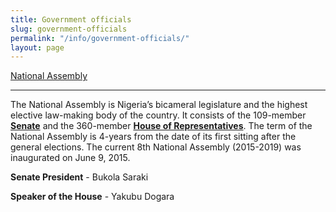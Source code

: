 ```yaml
---
title: Government officials
slug: government-officials
permalink: "/info/government-officials/"
layout: page
---
```


[National Assembly](http://www.nassnig.org "National Assembly")

------------------

The National Assembly is Nigeria’s bicameral legislature and the highest elective law-making body of the country. It consists of the 109-member [**Senate**](http://www.nassnig.org/nass/index.php "Senate") and the 360-member [**House of Representatives**](http://www.nassnig.org/nass2/index.php "House of Representatives"). The term of the National Assembly is 4-years from the date of its first sitting after the general elections. The current 8th National Assembly (2015-2019) was inaugurated on June 9, 2015. 

**Senate President** - Bukola Saraki

**Speaker of the House** - Yakubu Dogara
